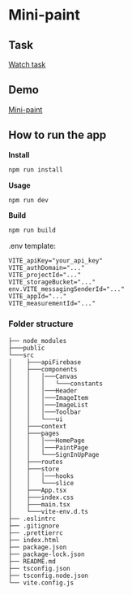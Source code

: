 <h1>Mini-paint</h1>

## Task

<a href="https://drive.google.com/file/d/1-BO74sLy-wnWHu3Yvuyr4vQ0bNm_32pN/view?usp=sharing">Watch task</a>

## Demo

<a href="https://maxpaynecoool.github.io/task12-mini-paint/">Mini-paint</a>

## How to run the app

**Install**

```sh
npm run install
```

**Usage**

```sh
npm run dev
```

**Build**

```sh
npm run build
```


.env template:

```
VITE_apiKey="your_api_key"
VITE_authDomain="..."
VITE_projectId="..."
VITE_storageBucket="..."
env.VITE_messagingSenderId="..."
VITE_appId="..."
VITE_measurementId="..."
```


### Folder structure

```
├── node_modules
├───public
└───src
│    ├───apiFirebase
│    ├───components
│    │   │───Canvas
│    │   │   └───constants
│    │   │───Header
│    │   │───ImageItem
│    │   │───ImageList
│    │   │───Toolbar
│    │   └───ui
│    ├───context
│    ├───pages
│    │   │───HomePage
│    │   │───PaintPage
│    │   └───SignInUpPage
│    ├───routes
│    ├───store
│    │   │───hooks
│    │   └───slice
│    ├───App.tsx
│    ├───index.css
│    ├───main.tsx
│    └───vite-env.d.ts
├── .eslintrc
├── .gitignore
├── .prettierrc
├── index.html
├── package.json
├── package-lock.json
├── README.md
├── tsconfig.json
├── tsconfig.node.json
└── vite.config.js
```
